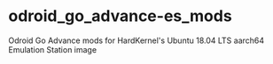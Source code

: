 # odroid_go_advance-es_mods
Odroid Go Advance mods for HardKernel's Ubuntu 18.04 LTS aarch64 Emulation Station image
